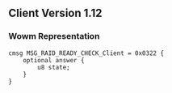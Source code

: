 ## Client Version 1.12

### Wowm Representation
```rust,ignore
cmsg MSG_RAID_READY_CHECK_Client = 0x0322 {
    optional answer {    
        u8 state;        
    }    
}

```
